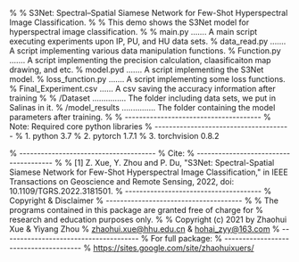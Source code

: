 %
% S3Net: Spectral–Spatial Siamese Network for Few-Shot Hyperspectral Image Classification.
%
%    This demo shows the S3Net model for hyperspectral image classification.
%
%    main.py ....... A main script executing experiments upon IP, PU, and HU data sets.
%    data_read.py ....... A script implementing various data manipulation functions.
%    Function.py ....... A script implementing the precision calculation, claasificaiton map drawing, and etc.
%    model.pyd ....... A script implementing the S3Net model.
%    loss_function.py ....... A script implementing some loss functions.
%    Final_Experiment.csv ...... A csv saving the accuracy information after training
% 
%    /Dataset ............... The folder including data sets, we put in Salinas in it.
%    /model_results ............... The folder containing the model parameters after training.
%
%   --------------------------------------
%   Note: Required core python libraries
%   --------------------------------------
%   1. python 3.7
%   2. pytorch 1.7.1
%   3. torchvision 0.8.2

%   --------------------------------------
%   Cite:
%   --------------------------------------
%
%   [1] Z. Xue, Y. Zhou and P. Du, "S3Net: Spectral-Spatial Siamese Network for Few-Shot Hyperspectral Image Classification," in IEEE Transactions on Geoscience and Remote Sensing, 2022, doi: 10.1109/TGRS.2022.3181501.
%   --------------------------------------
%   Copyright & Disclaimer
%   --------------------------------------
%
%   The programs contained in this package are granted free of charge for
%   research and education purposes only. 
%
%   Copyright (c) 2021 by Zhaohui Xue & Yiyang Zhou
%   zhaohui.xue@hhu.edu.cn & hohai_zyy@163.com
%   --------------------------------------
%   For full package:
%   --------------------------------------
%   https://sites.google.com/site/zhaohuixuers/
